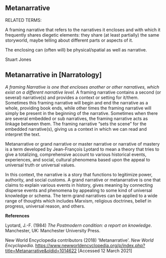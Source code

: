 ## Metanarrative 

RELATED TERMS:

A framing narrative that refers to the narratives it encloses and with which it frequently shares diegetic elements: they share (at least partially) the same storyworld, maybe telling about different parts or aspects of it.

The enclosing can (often will) be physical/spatial as well as narrative.

Stuart Jones


## Metanarrative in [Narratology]

_A framing Narrative is one that encloses another or other narratives, which exist on a different narrative level._ A framing narrative contains a second (or several) narrative(s) and provides a context or setting for it/them. Sometimes this framing narrative will begin and end the narrative as a whole, providing book ends, while other times the framing narrative will simply be present in the beginning of the narrative. Sometimes when there are several embedded or sub narratives, the framing narrative acts as linkage between them. The framing narrative “sets the scene” for the embedded narrative(s), giving us a context in which we can read and interpret the text.



Metanarrative or grand narrative or master narrative or narrative of mastery is a term developed by Jean-François Lyotard to mean a theory that tries to give a totalizing, comprehensive account to various historical events, experiences, and social, cultural phenomena based upon the appeal to universal truth or universal values.

In this context, the narrative is a story that functions to legitimize power, authority, and social customs. A grand narrative or metanarrative is one that claims to explain various events in history, gives meaning by connecting disperse events and phenomena by appealing to some kind of universal knowledge or schema. The term grand narratives can be applied to a wide range of thoughts which includes Marxism, religious doctrines, belief in progress, universal reason, and others.

**References**

Lyotard, J.-F. (1984) _The Postmodern condition: a report on knowledge_. Manchester, UK: Manchester University Press.

New World Encyclopedia contributors (2018) 'Metanarrative'. _New World Encyclopedia_. <https://www.newworldencyclopedia.org/p/index.php?title=Metanarrative&oldid=1014622> [Accessed 12 March 2021]



